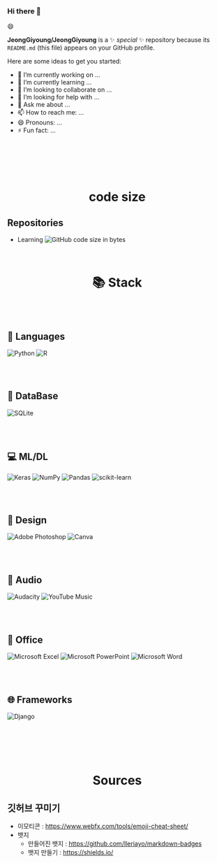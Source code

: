 ### Hi there 👋
:smile:

**JeongGiyoung/JeongGiyoung** is a ✨ _special_ ✨ repository because its `README.md` (this file) appears on your GitHub profile.

Here are some ideas to get you started:

- 🔭 I’m currently working on ...
- 🌱 I’m currently learning ...
- 👯 I’m looking to collaborate on ...
- 🤔 I’m looking for help with ...
- 💬 Ask me about ...
- 📫 How to reach me: ...
- 😄 Pronouns: ...
- ⚡ Fun fact: ...

<br><br><br><br>
# <div align="center">code size</div>

## Repositories
  * Learning ![GitHub code size in bytes](https://img.shields.io/github/languages/code-size/JeongGiyoung/Learning)

<br>

# <div align="center">📚 Stack</div>

<br><br>

## :thought_balloon: Languages 
![Python](https://img.shields.io/badge/python-3670A0?style=for-the-badge&logo=python&logoColor=ffdd54)
![R](https://img.shields.io/badge/r-%23276DC3.svg?style=for-the-badge&logo=r&logoColor=white)

<br><br>

## :ledger: DataBase
![SQLite](https://img.shields.io/badge/sqlite-%2307405e.svg?style=for-the-badge&logo=sqlite&logoColor=white)

<br><br>

## :computer: ML/DL
![Keras](https://img.shields.io/badge/Keras-%23D00000.svg?style=for-the-badge&logo=Keras&logoColor=white)
![NumPy](https://img.shields.io/badge/numpy-%23013243.svg?style=for-the-badge&logo=numpy&logoColor=white)
![Pandas](https://img.shields.io/badge/pandas-%23150458.svg?style=for-the-badge&logo=pandas&logoColor=white)
![scikit-learn](https://img.shields.io/badge/scikit--learn-%23F7931E.svg?style=for-the-badge&logo=scikit-learn&logoColor=white)

<br><br>

## :art: Design
![Adobe Photoshop](https://img.shields.io/badge/adobe%20photoshop-%2331A8FF.svg?style=for-the-badge&logo=adobe%20photoshop&logoColor=white)
![Canva](https://img.shields.io/badge/Canva-%2300C4CC.svg?style=for-the-badge&logo=Canva&logoColor=white)

<br><br>

## :musical_note: Audio
![Audacity](https://img.shields.io/badge/Audacity-0000CC?style=for-the-badge&logo=audacity&logoColor=white)
![YouTube Music](https://img.shields.io/badge/YouTube_Music-FF0000?style=for-the-badge&logo=youtube-music&logoColor=white)

<br><br>

## :page_with_curl: Office 
![Microsoft Excel](https://img.shields.io/badge/Microsoft_Excel-217346?style=for-the-badge&logo=microsoft-excel&logoColor=white)
![Microsoft PowerPoint](https://img.shields.io/badge/Microsoft_PowerPoint-B7472A?style=for-the-badge&logo=microsoft-powerpoint&logoColor=white)
![Microsoft Word](https://img.shields.io/badge/Microsoft_Word-2B579A?style=for-the-badge&logo=microsoft-word&logoColor=white)

<br><br>

## :globe_with_meridians: Frameworks 
![Django](https://img.shields.io/badge/django-%23092E20.svg?style=for-the-badge&logo=django&logoColor=white)

<br><br><br><br>

# <div align="center">Sources</div>
## 깃허브 꾸미기
  * 이모티콘 : https://www.webfx.com/tools/emoji-cheat-sheet/
  * 뱃지
    - 만들어진 뱃지 : https://github.com/Ileriayo/markdown-badges
    - 뱃지 만들기 : https://shields.io/
